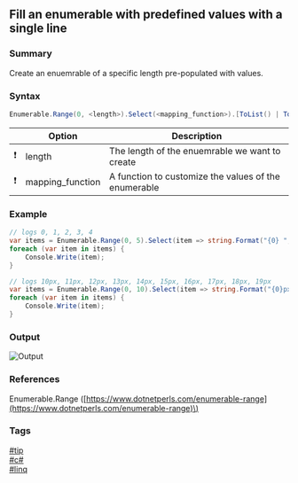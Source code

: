 ## Fill an enumerable with predefined values with a single line

### Summary
Create an enuemrable of a specific length pre-populated with values.

### Syntax
```csharp
Enumerable.Range(0, <length>).Select(<mapping_function>).[ToList() | ToArray() | ToDictionary() | ToLookup()];
```

|               | Option           | Description                                          |
| :-----------: | ---------------- | ---------------------------------------------------- |
| :exclamation: | length           | The length of the enuemrable we want to create       |
| :exclamation: | mapping_function | A function to customize the values of the enumerable |

### Example
```csharp
// logs 0, 1, 2, 3, 4
var items = Enumerable.Range(0, 5).Select(item => string.Format("{0} ", item));
foreach (var item in items) {
    Console.Write(item);
}

// logs 10px, 11px, 12px, 13px, 14px, 15px, 16px, 17px, 18px, 19px
var items = Enumerable.Range(0, 10).Select(item => string.Format("{0}px ", item + 10)); 
foreach (var item in items) {
    Console.Write(item);
}
```

### Output
![Output](https://cloud.githubusercontent.com/assets/19519411/20180350/c337dc74-a71f-11e6-9c20-1fadb7001602.png)  

### References
Enumerable.Range \([https://www.dotnetperls.com/enumerable-range](https://www.dotnetperls.com/enumerable-range)\)   

### Tags
[#tip](../../tips.md)  
[#c#](../csharp.md)  
[#linq](linq.md)